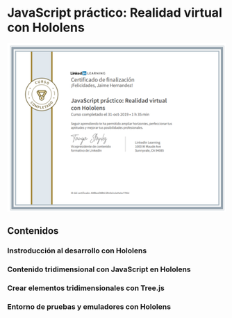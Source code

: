 # JavaScript práctico: Realidad virtual con Hololens

![Certificado ](https://github.com/devjaime/linkedin_javascript_hololens/blob/master/certificado/certificado.png)
## Contenidos

### Instroducción al desarrollo con Hololens

### Contenido tridimensional con JavaScript en  Hololens

### Crear elementos tridimensionales con Tree.js 

### Entorno de pruebas y emuladores con Hololens